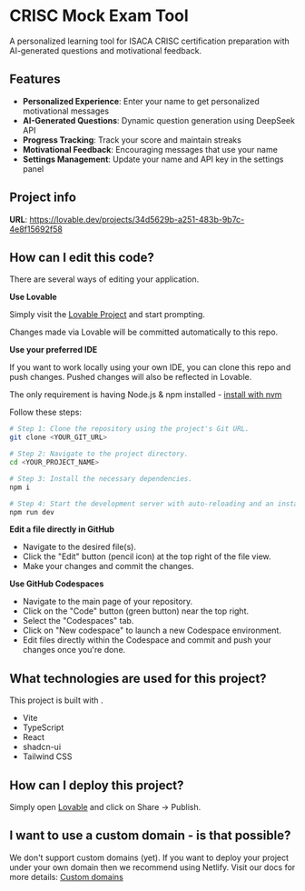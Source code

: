 # CRISC Mock Exam Tool

A personalized learning tool for ISACA CRISC certification preparation with AI-generated questions and motivational feedback.

## Features

- **Personalized Experience**: Enter your name to get personalized motivational messages
- **AI-Generated Questions**: Dynamic question generation using DeepSeek API
- **Progress Tracking**: Track your score and maintain streaks
- **Motivational Feedback**: Encouraging messages that use your name
- **Settings Management**: Update your name and API key in the settings panel

## Project info

**URL**: https://lovable.dev/projects/34d5629b-a251-483b-9b7c-4e8f15692f58

## How can I edit this code?

There are several ways of editing your application.

**Use Lovable**

Simply visit the [Lovable Project](https://lovable.dev/projects/34d5629b-a251-483b-9b7c-4e8f15692f58) and start prompting.

Changes made via Lovable will be committed automatically to this repo.

**Use your preferred IDE**

If you want to work locally using your own IDE, you can clone this repo and push changes. Pushed changes will also be reflected in Lovable.

The only requirement is having Node.js & npm installed - [install with nvm](https://github.com/nvm-sh/nvm#installing-and-updating)

Follow these steps:

```sh
# Step 1: Clone the repository using the project's Git URL.
git clone <YOUR_GIT_URL>

# Step 2: Navigate to the project directory.
cd <YOUR_PROJECT_NAME>

# Step 3: Install the necessary dependencies.
npm i

# Step 4: Start the development server with auto-reloading and an instant preview.
npm run dev
```

**Edit a file directly in GitHub**

- Navigate to the desired file(s).
- Click the "Edit" button (pencil icon) at the top right of the file view.
- Make your changes and commit the changes.

**Use GitHub Codespaces**

- Navigate to the main page of your repository.
- Click on the "Code" button (green button) near the top right.
- Select the "Codespaces" tab.
- Click on "New codespace" to launch a new Codespace environment.
- Edit files directly within the Codespace and commit and push your changes once you're done.

## What technologies are used for this project?

This project is built with .

- Vite
- TypeScript
- React
- shadcn-ui
- Tailwind CSS

## How can I deploy this project?

Simply open [Lovable](https://lovable.dev/projects/34d5629b-a251-483b-9b7c-4e8f15692f58) and click on Share -> Publish.

## I want to use a custom domain - is that possible?

We don't support custom domains (yet). If you want to deploy your project under your own domain then we recommend using Netlify. Visit our docs for more details: [Custom domains](https://docs.lovable.dev/tips-tricks/custom-domain/)
